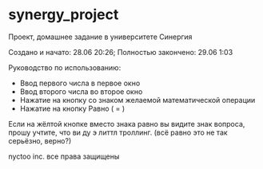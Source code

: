 # synergy_project
Проект, домашнее задание в университете Синергия

Создано и начато: 28.06 20:26; Полностью закончено: 29.06 1:03

Руководство по использованию:
* Ввод первого числа в первое окно
* Ввод второго числа во второе окно
* Нажатие на кнопку со знаком желаемой математической операции
* Нажатие на кнопку Равно ( = )

Если на жёлтой кнопке вместо знака равно вы видите знак вопроса, прошу учтите, что ви ду э литтл троллинг. (всё равно это не так серьёзно, верно?)

nyctoo inc.
все права защищены
